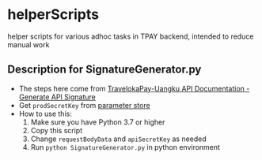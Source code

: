 # helperScripts
helper scripts for various adhoc tasks in TPAY backend, intended to reduce manual work

## Description for SignatureGenerator.py
- The steps here come from [TravelokaPay-Uangku API Documentation - Generate API Signature](https://docs.google.com/document/d/1z6Yu_pDX9GSs5NFNfxz7wLCJuSdnK-QCuf1HvD0v-Fc/edit#heading=h.gdj6me2ifrga)
- Get `prodSecretKey` from [parameter store](https://ap-southeast-1.console.aws.amazon.com/systems-manager/parameters/tvlk-secret/tpaycmw/pay/client-secret-prod/KpSi9x68HgG0BRr9qQwtyToUoXZQDTHlx/description?region=ap-southeast-1&tab=Table#list_parameter_filters=Name:Contains:KpSi9x68HgG0BRr9qQwtyToUoXZQDTHlx)
- How to use this:
  1) Make sure you have Python 3.7 or higher
  2) Copy this script
  3) Change `requestBodyData` and `apiSecretKey` as needed
  4) Run `python SignatureGenerator.py` in python environment
